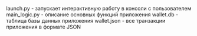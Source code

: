 
launch.py - запускает интерактивную работу в консоли с пользователем
main_logic.py - описание основных функций приложения
wallet.db - таблица базы данных приложения
wallet.json - все транзакции приложения в формате JSON
